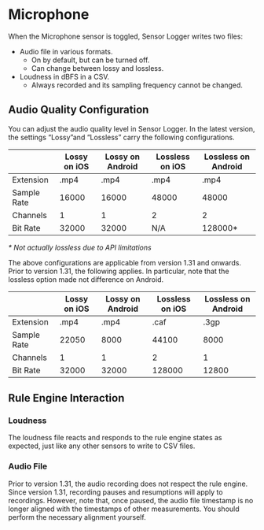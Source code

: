 # Microphone

When the Microphone sensor is toggled, Sensor Logger writes two files:

- Audio file in various formats.
    - On by default, but can be turned off.
    - Can change between lossy and lossless.
- Loudness in dBFS in a CSV.
    - Always recorded and its sampling frequency cannot be changed.

## Audio Quality Configuration

You can adjust the audio quality level in Sensor Logger. In the latest version, the settings “Lossy”and “Lossless” carry the following configurations. 

|  | Lossy on iOS | Lossy on Android | Lossless on iOS | Lossless on Android |
| --- | --- | --- | --- | --- |
| Extension | .mp4 | .mp4 | .mp4 | .mp4 |
| Sample Rate | 16000 | 16000 | 48000 | 48000 |
| Channels | 1 | 1 | 2 | 2 |
| Bit Rate | 32000 | 32000 | N/A | 128000* |

_* Not actually lossless due to API limitations_

The above configurations are applicable from version 1.31 and onwards. Prior to version 1.31, the following applies. In particular, note that the lossless option made not difference on Android. 

|  | Lossy on iOS | Lossy on Android | Lossless on iOS | Lossless on Android |
| --- | --- | --- | --- | --- |
| Extension | .mp4 | .mp4 | .caf | .3gp |
| Sample Rate | 22050 | 8000 | 44100 | 8000 |
| Channels | 1 | 1 | 2 | 1 |
| Bit Rate | 32000 | 32000 | 128000 | 12800 |

## Rule Engine Interaction

### Loudness

The loudness file reacts and responds to the rule engine states as expected, just like any other sensors to write to CSV files.

### Audio File

Prior to version 1.31, the audio recording does not respect the rule engine. Since version 1.31, recording pauses and resumptions will apply to recordings. However, note that, once paused, the audio file timestamp is no longer aligned with the timestamps of other measurements. You should perform the necessary alignment yourself.
